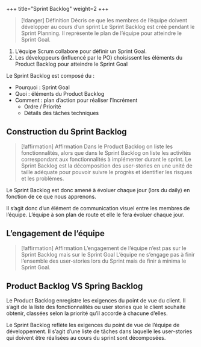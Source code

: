 +++
title="Sprint Backlog"
weight=2
+++

> [!danger] Définition
>  Décris ce que les membres de l’équipe doivent développer au cours d’un sprint
Le Sprint Backlog est créé pendant le Sprint Planning. Il représente le plan de l’équipe pour
atteindre le Sprint Goal.
1. L’équipe Scrum collabore pour définir un Sprint Goal.
2. Les développeurs (influencé par le PO) choisissent les éléments du Product Backlog pour
atteindre le Sprint Goal

Le Sprint Backlog est composé du :
- Pourquoi : Sprint Goal
- Quoi : éléments du Product Backlog
- Comment : plan d’action pour réaliser l’Incrément
  - Ordre / Priorité
  - Détails des tâches techniques

## Construction du Sprint Backlog
> [!affirmation] Affirmation
>  Dans le Product Backlog on liste les fonctionnalités, alors que dans le Sprint Backlog on
>  liste les activités correspondant aux fonctionnalités à implémenter durant le sprint.
Le Sprint Backlog est la décomposition des user-stories en une unité de taille adéquate pour
pouvoir suivre le progrès et identifier les risques et les problèmes.

Le Sprint Backlog est donc amené à évoluer chaque jour (lors du daily) en fonction de ce que
nous apprenons.

Il s’agit donc d’un élément de communication visuel entre les membres de l’équipe. L’équipe
à son plan de route et elle le fera évoluer chaque jour.

## L’engagement de l’équipe
> [!affirmation] Affirmation
>  L’engagement de l’équipe n’est pas sur le Sprint Backlog mais sur le Sprint Goal
L’équipe ne s’engage pas à finir l’ensemble des user-stories lors du Sprint mais de finir à
minima le Sprint Goal.


## Product Backlog VS Spring Backlog
Le Product Backlog enregistre les exigences du point de vue du client. Il s’agit de la liste des
fonctionnalités ou user stories que le client souhaite obtenir, classées selon la priorité qu’il
accorde à chacune d’elles.

Le Sprint Backlog reflète les exigences du point de vue de l’équipe de développement. Il s’agit
d’une liste de tâches dans laquelle les user-stories qui doivent être réalisées au cours du sprint
sont décomposées.

